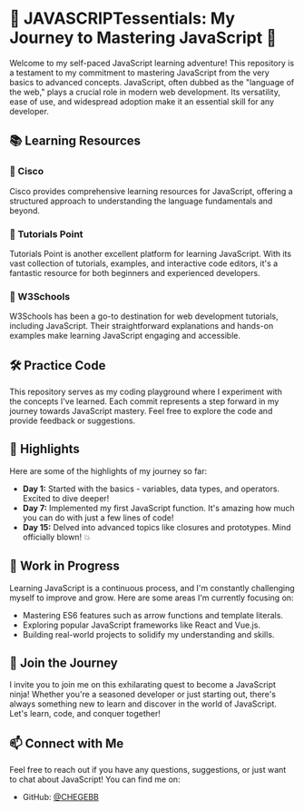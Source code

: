 # 🚀 JAVASCRIPTessentials: My Journey to Mastering JavaScript 🚀

Welcome to my self-paced JavaScript learning adventure! This repository is a testament to my commitment to mastering JavaScript from the very basics to advanced concepts. JavaScript, often dubbed as the "language of the web," plays a crucial role in modern web development. Its versatility, ease of use, and widespread adoption make it an essential skill for any developer.

## 📚 Learning Resources

### 🌟 Cisco
Cisco provides comprehensive learning resources for JavaScript, offering a structured approach to understanding the language fundamentals and beyond.

### 🌟 Tutorials Point
Tutorials Point is another excellent platform for learning JavaScript. With its vast collection of tutorials, examples, and interactive code editors, it's a fantastic resource for both beginners and experienced developers.

### 🌟 W3Schools
W3Schools has been a go-to destination for web development tutorials, including JavaScript. Their straightforward explanations and hands-on examples make learning JavaScript engaging and accessible.

## 🛠️ Practice Code

This repository serves as my coding playground where I experiment with the concepts I've learned. Each commit represents a step forward in my journey towards JavaScript mastery. Feel free to explore the code and provide feedback or suggestions.

## 🌟 Highlights

Here are some of the highlights of my journey so far:

- **Day 1:** Started with the basics - variables, data types, and operators. Excited to dive deeper!
- **Day 7:** Implemented my first JavaScript function. It's amazing how much you can do with just a few lines of code!
- **Day 15:** Delved into advanced topics like closures and prototypes. Mind officially blown! 💥

## 🚧 Work in Progress

Learning JavaScript is a continuous process, and I'm constantly challenging myself to improve and grow. Here are some areas I'm currently focusing on:

- Mastering ES6 features such as arrow functions and template literals.
- Exploring popular JavaScript frameworks like React and Vue.js.
- Building real-world projects to solidify my understanding and skills.

## 📣 Join the Journey

I invite you to join me on this exhilarating quest to become a JavaScript ninja! Whether you're a seasoned developer or just starting out, there's always something new to learn and discover in the world of JavaScript. Let's learn, code, and conquer together!

## 📫 Connect with Me

Feel free to reach out if you have any questions, suggestions, or just want to chat about JavaScript! You can find me on:

- GitHub: [@CHEGEBB](https://github.com/CHEGEBB)

